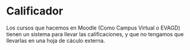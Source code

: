 
# Calificador

Los cursos que hacemos en Moodle (Como Campus Virtual o EVAGD) tienen un sistema para llevar las calificaciones, y que no tengamos que llevarlas en una hoja de cáculo externa.
